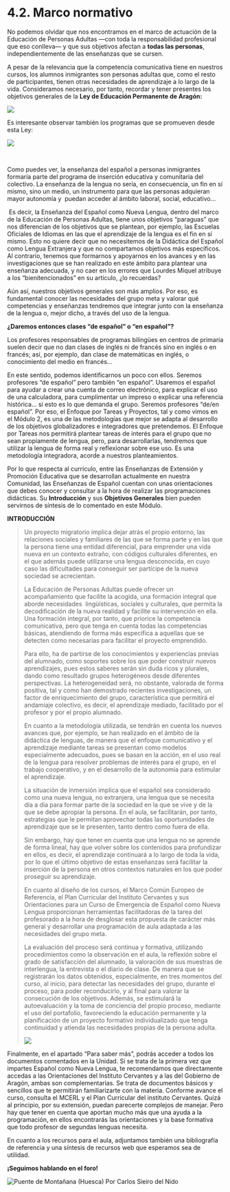 
# 4.2. Marco normativo

No podemos olvidar que nos encontramos en el marco de actuación de la Educación de Personas Adultas —con toda la responsabilidad profesional que eso conlleva— y que sus objetivos afectan a **todas las personas**, independientemente de las enseñanzas que se cursen.

A pesar de la relevancia que la competencia comunicativa tiene en nuestros cursos, los alumnos inmigrantes son personas adultas que, como el resto de participantes, tienen otras necesidades de aprendizaje a lo largo de la vida. Consideramos necesario, por tanto, recordar y tener presentes los objetivos generales de la **Ley de Educación Permanente de Aragón:**


![](img/objetivos.gif)

Es interesante observar también los programas que se promueven desde esta Ley:


![](img/programas.gif)

 

Como puedes ver, la enseñanza del español a personas inmigrantes formaría parte del programa de inserción educativa y comunitaria del colectivo. La enseñanza de la lengua no sería, en consecuencia, un fin en sí mismo, sino un medio, un instrumento para que las personas adquieran mayor autonomía y  puedan acceder al ámbito laboral, social, educativo…

 Es decir, la Enseñanza del Español como Nueva Lengua, dentro del marco de la Educación de Personas Adultas, tiene unos objetivos “paraguas” que nos diferencian de los objetivos que se plantean, por ejemplo, las Escuelas Oficiales de Idiomas en las que el aprendizaje de la lengua es el fin en sí mismo. Esto no quiere decir que no necesitemos de la Didáctica del Español como Lengua Extranjera y que no compartamos objetivos más específicos. Al contrario, tenemos que formarnos y apoyarnos en los avances y en las investigaciones que se han realizado en este ámbito para plantear una enseñanza adecuada, y no caer en los errores que Lourdes Miquel atribuye a los “bienitencionados” en su artículo, ¿lo recuerdas?

Aún así, nuestros objetivos generales son más amplios. Por eso, es fundamental conocer las necesidades del grupo meta y valorar qué competencias y enseñanzas tendremos que integrar junto con la enseñanza de la lengua o, mejor dicho, a través del uso de la lengua.

**¿Daremos entonces clases “de español” o “en español”?**

Los profesores responsables de programas bilingües en centros de primaria suelen decir que no dan clases de inglés ni de francés sino en inglés o en francés; así, por ejemplo, dan clase de matemáticas en inglés, o conocimiento del medio en francés…

En este sentido, podemos identificarnos un poco con ellos. Seremos profesores “de español” pero también “en español”. Usaremos el español para ayudar a crear una cuenta de correo electrónico, para explicar el uso de una calculadora, para cumplimentar un impreso o explicar una referencia histórica… si esto es lo que demanda el grupo. Seremos profesores “de/en español”. Por eso, el Enfoque por Tareas y Proyectos, tal y como vimos en el Módulo 2, es una de las metodologías que mejor se adapta al desarrollo de los objetivos globalizadores e integradores que pretendemos. El Enfoque por Tareas nos permitirá plantear tareas de interés para el grupo que no sean propiamente de lengua, pero, para desarrollarlas, tendremos que utilizar la lengua de forma real y reflexionar sobre ese uso. Es una metodología integradora, acorde a nuestros planteamientos.

Por lo que respecta al currículo, entre las Enseñanzas de Extensión y Promoción Educativa que se desarrollan actualmente en nuestra Comunidad, las Enseñanzas de Español cuentan con unas orientaciones que debes conocer y consultar a la hora de realizar las programaciones didácticas. Su **Introducción** y sus **Objetivos Generales** bien pueden servirnos de síntesis de lo comentado en este Módulo.

**INTRODUCCIÓN**

>Un proyecto migratorio implica dejar atrás el propio entorno, las relaciones sociales y familiares de las que se forma parte y en las que la persona tiene una entidad diferencial, para emprender una vida nueva en un contexto extraño, con códigos culturales diferentes, en el que además puede utilizarse una lengua desconocida, en cuyo caso las dificultades para conseguir ser partícipe de la nueva sociedad se acrecientan.
>
>La Educación de Personas Adultas puede ofrecer un acompañamiento que facilite la acogida, una formación integral que aborde necesidades  lingüísticas, sociales y culturales, que permita la decodificación de la nueva realidad y facilite su intervención en ella. Una formación integral, por tanto, que priorice la competencia comunicativa, pero que tenga en cuenta todas las competencias básicas, atendiendo de forma más específica a aquellas que se detecten como necesarias para facilitar el proyecto emprendido.
>
>Para ello, ha de partirse de los conocimientos y experiencias previas del alumnado, como soportes sobre los que poder construir nuevos aprendizajes, pues estos saberes serán sin duda ricos y plurales, dando como resultado grupos heterogéneos desde diferentes perspectivas. La heterogeneidad será, no obstante, valorada de forma positiva, tal y como han demostrado recientes investigaciones, un factor de enriquecimiento del grupo, característica que permitirá el andamiaje colectivo, es decir, el aprendizaje mediado, facilitado por el profesor y por el propio alumnado.
>
>En cuanto a la metodología utilizada, se tendrán en cuenta los nuevos avances que, por ejemplo, se han realizado en el ámbito de la didáctica de lenguas, de manera que el enfoque comunicativo y el aprendizaje mediante tareas se presentan como modelos especialmente adecuados, pues se basan en la acción, en el uso real de la lengua para resolver problemas de interés para el grupo, en el trabajo cooperativo, y en el desarrollo de la autonomía para estimular el aprendizaje.
>
>La situación de inmersión implica que el español sea considerado como una nueva lengua, no extranjera, una lengua que se necesita día a día para formar parte de la sociedad en la que se vive y de la que se debe apropiar la persona. En el aula, se facilitarán, por tanto, estrategias que le permitan aprovechar todas las oportunidades de aprendizaje que se le presenten, tanto dentro como fuera de ella.
>
>Sin embargo, hay que tener en cuenta que una lengua no se aprende de forma lineal, hay que volver sobre los contenidos para profundizar en ellos, es decir, el aprendizaje continuará a lo largo de toda la vida, por lo que el último objetivo de estas enseñanzas será facilitar la inserción de la persona en otros contextos naturales en los que poder proseguir su aprendizaje.
>
>En cuanto al diseño de los cursos, el Marco Común Europeo de Referencia, el Plan Curricular del Instituto Cervantes y sus Orientaciones para un Curso de Emergencia de Español como Nueva Lengua proporcionan herramientas facilitadoras de la tarea del profesorado a la hora de desglosar esta propuesta de carácter más general y desarrollar una programación de aula adaptada a las necesidades del grupo meta.
>
>La evaluación del proceso será continua y formativa, utilizando procedimientos como la observación en el aula, la reflexión sobre el grado de satisfacción del alumnado, la valoración de sus muestras de interlengua, la entrevista o el diario de clase. De manera que se registrarán los datos obtenidos, especialmente, en tres momentos del curso, al inicio, para detectar las necesidades del grupo, durante el proceso, para poder reconducirlo, y al final para valorar la consecución de los objetivos. Además, se estimulará la autoevaluación y la toma de conciencia del propio proceso, mediante el uso del portafolio, favoreciendo la educación permanente y la planificación de un proyecto formativo individualizado que tenga continuidad y atienda las necesidades propias de la persona adulta.
>
>![](img/obj_generales.gif)

Finalmente, en el apartado “Para saber más”, podrás acceder a todos los documentos comentados en la Unidad. Si se trata de la primera vez que impartes Español como Nueva Lengua, te recomendamos que directamente accedas a las Orientaciones del Instituto Cervantes y a las del Gobierno de Aragón, ambas son complementarias. Se trata de documentos básicos y sencillos que te permitirán familiarizarte con la materia. Conforme avance el curso, consulta el MCERL y el Plan Curricular del instituto Cervantes. Quizá al principio, por su extensión, puedan parecerte complejos de manejar. Pero hay que tener en cuenta que aportan mucho más que una ayuda a la programación, en ellos encontrarás las orientaciones y la base formativa que todo profesor de segundas lenguas necesita.

En cuanto a los recursos para el aula, adjuntamos también una bibliografía de referencia y una síntesis de recursos web que esperamos sea de utilidad.

**¡Seguimos hablando en el foro!**

![Puente de Montañana (Huesca) Por Carlos Sieiro del Nido](img/puente.jpg)

